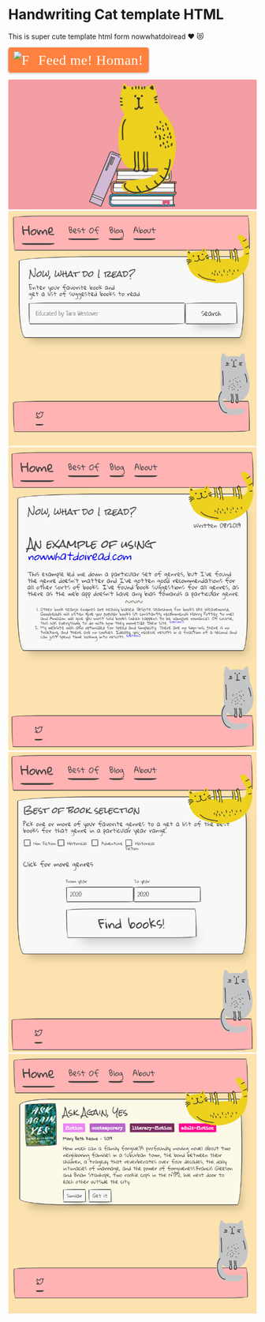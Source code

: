 # Handwriting Cat template HTML
 This is super cute template html form nowwhatdoiread :heart: :heart_eyes_cat:
 
 <style>.bmc-button img{height: 34px !important;width: 35px !important;margin-bottom: 1px !important;box-shadow: none !important;border: none !important;vertical-align: middle !important;}.bmc-button{padding: 7px 10px 7px 10px !important;line-height: 35px !important;height:51px !important;min-width:217px !important;text-decoration: none !important;display:inline-flex !important;color:#ffffff !important;background-color:#FF813F !important;border-radius: 5px !important;border: 1px solid transparent !important;padding: 7px 10px 7px 10px !important;font-size: 28px !important;letter-spacing:0.6px !important;box-shadow: 0px 1px 2px rgba(190, 190, 190, 0.5) !important;-webkit-box-shadow: 0px 1px 2px 2px rgba(190, 190, 190, 0.5) !important;margin: 0 auto !important;font-family:'Cookie', cursive !important;-webkit-box-sizing: border-box !important;box-sizing: border-box !important;-o-transition: 0.3s all linear !important;-webkit-transition: 0.3s all linear !important;-moz-transition: 0.3s all linear !important;-ms-transition: 0.3s all linear !important;transition: 0.3s all linear !important;}.bmc-button:hover, .bmc-button:active, .bmc-button:focus {-webkit-box-shadow: 0px 1px 2px 2px rgba(190, 190, 190, 0.5) !important;text-decoration: none !important;box-shadow: 0px 1px 2px 2px rgba(190, 190, 190, 0.5) !important;opacity: 0.85 !important;color:#ffffff !important;}</style><link href="https://fonts.googleapis.com/css?family=Cookie" rel="stylesheet"><a class="bmc-button" target="_blank" href="https://www.buymeacoffee.com/vdZJN7p"><img src="https://cdn.buymeacoffee.com/buttons/bmc-new-btn-logo.svg" alt="Feed me! Homan!"><span style="margin-left:15px;font-size:28px !important;">Feed me! Homan!</span></a>
 
 
![alt text](https://github.com/kurodenjiro/handwriting-cat-template/blob/master/catonbooks.png)
![alt text](https://github.com/kurodenjiro/handwriting-cat-template/blob/master/demo/Home.png)
![alt text](https://github.com/kurodenjiro/handwriting-cat-template/blob/master/demo/Blog.png)
![alt text](https://github.com/kurodenjiro/handwriting-cat-template/blob/master/demo/Search.png)
![alt text](https://github.com/kurodenjiro/handwriting-cat-template/blob/master/demo/Best.png)

